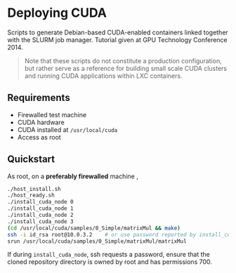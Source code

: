 # Deploying CUDA

Scripts to generate Debian-based CUDA-enabled containers linked together with
the SLURM job manager. Tutorial given at GPU Technology Conference 2014.

> Note that these scripts do not constitute a production configuration, but
> rather serve as a reference for building small scale CUDA clusters and
> running CUDA applications within LXC containers.

## Requirements

* Firewalled test machine
* CUDA hardware
* CUDA installed at `/usr/local/cuda`
* Access as root

## Quickstart

As root, on a __preferably firewalled__ machine ,

```bash
./host_install.sh
./host_ready.sh
./install_cuda_node 0
./install_cuda_node 1
./install_cuda_node 2
./install_cuda_node 3
(cd /usr/local/cuda/samples/0_Simple/matrixMul && make)
ssh -i id_rsa root@10.0.3.2    # or use password reported by install_cuda_node
srun /usr/local/cuda/samples/0_Simple/matrixMul/matrixMul
```

If during `install_cuda_node`, ssh requests a password, ensure that the cloned
repository directory is owned by root and has permissions 700.
